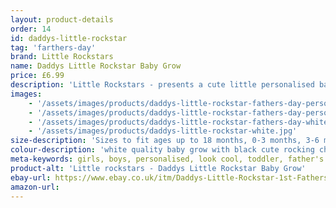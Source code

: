 ```yaml
---
layout: product-details
order: 14
id: daddys-little-rockstar
tag: 'farthers-day'
brand: Little Rockstars
name: Daddys Little Rockstar Baby Grow
price: £6.99
description: 'Little Rockstars - presents a cute little personalised baby grow with rocking character text for your little ones on Fathers day, and can be personalised with the name or message of your choice. Please contact seller at point of purchase with the details.'
images: 
    - '/assets/images/products/daddys-little-rockstar-fathers-day-personalised-girl-white.jpg'
    - '/assets/images/products/daddys-little-rockstar-fathers-day-personalised-boy-white.jpg'
    - '/assets/images/products/daddys-little-rockstar-fathers-day-white.jpg'
    - '/assets/images/products/daddys-little-rockstar-white.jpg'
size-description: 'Sizes to fit ages up to 18 months, 0-3 months, 3-6 months, 6-12 months and 12-18 months'
colour-description: 'white quality baby grow with black cute rocking character text'
meta-keywords: girls, boys, personalised, look cool, toddler, father's day
product-alt: 'Little rockstars - Daddys Little Rockstar Baby Grow'
ebay-url: https://www.ebay.co.uk/itm/Daddys-Little-Rockstar-1st-Fathers-Day-Personalised-Baby-Grow-Bodysuit-Vest/313117902899?hash=item48e7480833:g:cDQAAOSwdzZe6R0Q
amazon-url: 
---
```

